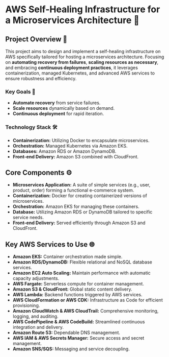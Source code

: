 # AWS Self-Healing Infrastructure for a Microservices Architecture 🚀

## Project Overview 📜
This project aims to design and implement a self-healing infrastructure on AWS specifically tailored for hosting a microservices architecture. Focusing on **automating recovery from failures**, **scaling resources as necessary**, and embracing **continuous deployment practices**, it leverages containerization, managed Kubernetes, and advanced AWS services to ensure robustness and efficiency.

### Key Goals 🎯
- **Automate recovery** from service failures.
- **Scale resources** dynamically based on demand.
- **Continuous deployment** for rapid iteration.

### Technology Stack 🛠️
- **Containerization:** Utilizing Docker to encapsulate microservices.
- **Orchestration:** Managed Kubernetes via Amazon EKS.
- **Databases:** Amazon RDS or Amazon DynamoDB.
- **Front-end Delivery:** Amazon S3 combined with CloudFront.

## Core Components ⚙️
- **Microservices Application:** A suite of simple services (e.g., user, product, order) forming a functional e-commerce system.
- **Containerization:** Docker for creating containerized versions of microservices.
- **Orchestration:** Amazon EKS for managing these containers.
- **Database:** Utilizing Amazon RDS or DynamoDB tailored to specific service needs.
- **Front-end Delivery:** Served efficiently through Amazon S3 and CloudFront.

## Key AWS Services to Use 🌐
- **Amazon EKS:** Container orchestration made simple.
- **Amazon RDS/DynamoDB:** Flexible relational and NoSQL database services.
- **Amazon EC2 Auto Scaling:** Maintain performance with automatic capacity adjustments.
- **AWS Fargate:** Serverless compute for container management.
- **Amazon S3 & CloudFront:** Global static content delivery.
- **AWS Lambda:** Backend functions triggered by AWS services.
- **AWS CloudFormation or AWS CDK:** Infrastructure as Code for efficient provisioning.
- **Amazon CloudWatch & AWS CloudTrail:** Comprehensive monitoring, logging, and auditing.
- **AWS CodePipeline & AWS CodeBuild:** Streamlined continuous integration and delivery.
- **Amazon Route 53:** Dependable DNS management.
- **AWS IAM & AWS Secrets Manager:** Secure access and secret management.
- **Amazon SNS/SQS:** Messaging and service decoupling.

